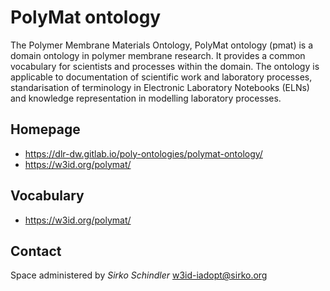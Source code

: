 # PolyMat ontology

The Polymer Membrane Materials Ontology, PolyMat ontology (pmat) is a domain ontology in polymer membrane research. It provides a common vocabulary for scientists and processes within the domain.
The ontology is applicable to documentation of scientific work and laboratory processes, standarisation of terminology in Electronic Laboratory Notebooks (ELNs) and knowledge representation in modelling laboratory processes.


## Homepage
* https://dlr-dw.gitlab.io/poly-ontologies/polymat-ontology/
* https://w3id.org/polymat/

## Vocabulary
* https://w3id.org/polymat/

## Contact

Space administered by *Sirko Schindler* <w3id-iadopt@sirko.org>
